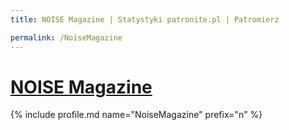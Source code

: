 ```yaml
---
title: NOISE Magazine | Statystyki patronite.pl | Patromierz

permalink: /NoiseMagazine
---
```


# [NOISE Magazine](https://patronite.pl/NoiseMagazine)

{% include profile.md name="NoiseMagazine" prefix="n" %}
